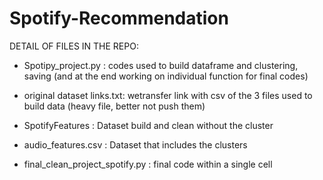 # Spotify-Recommendation

DETAIL OF FILES IN THE REPO:

- Spotipy_project.py : codes used to build dataframe and clustering, saving (and at the end working on individual function for final codes)

- original dataset links.txt: wetransfer link with csv of the 3 files used to build data (heavy file, better not push them)
- SpotifyFeatures : Dataset build and clean without the cluster


- audio_features.csv : Dataset that includes the clusters

- final_clean_project_spotify.py : final code within a single cell

